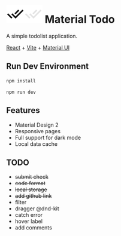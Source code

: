 # ![Logo light](./public/favicon-light.svg#gh-light-mode-only)![Logo dark](./public/favicon-dark.svg#gh-dark-mode-only) Material Todo 

A simple todolist application.

[React](https://react.dev/) + [Vite](https://vite.dev/) + [Material UI](https://mui.com/material-ui/)

## Run Dev Environment

```
npm install
```

```
npm run dev
```

## Features

- Material Design 2
- Responsive pages
- Full support for dark mode
- Local data cache

## TODO

- ~~submit check~~
- ~~code format~~
- ~~local storage~~
- ~~add github link~~
- filter
- dragger @dnd-kit
- catch error
- hover label
- add comments
